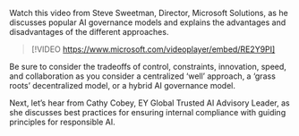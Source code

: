 Watch this video from Steve Sweetman, Director, Microsoft Solutions, as he discusses popular AI governance models and explains the advantages and disadvantages of the different approaches. 

> [!VIDEO https://www.microsoft.com/videoplayer/embed/RE2Y9PI]

Be sure to consider the tradeoffs of control, constraints, innovation, speed, and collaboration as you consider a centralized ‘well’ approach, a ‘grass roots’ decentralized model, or a hybrid AI governance model.

Next, let’s hear from Cathy Cobey, EY Global Trusted AI Advisory Leader, as she discusses best practices for ensuring internal compliance with guiding principles for responsible AI.
